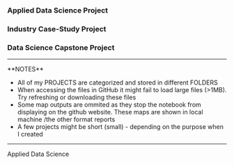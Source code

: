 ### Applied Data Science Project
### Industry Case-Study Project
### Data Science Capstone Project

<hr>
**NOTES** 

- All of my PROJECTS are categorized and stored in different FOLDERS
- When accessing the files in GitHub it might fail to load large files (>1MB). Try refreshing or downloading these files
- Some map outputs are ommited as they stop the notebook from displaying on the github website. These maps are shown in local machine /the other format reports
- A few projects might be short (small) - depending on the purpose when I created


<hr>
Applied Data Science

